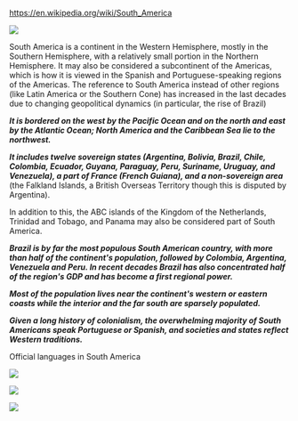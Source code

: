 https://en.wikipedia.org/wiki/South_America



![](https://upload.wikimedia.org/wikipedia/commons/0/0f/South_America_%28orthographic_projection%29.svg)

South America is a continent in the Western Hemisphere, mostly in the Southern Hemisphere, with a relatively small portion in the Northern Hemisphere. It may also be considered a subcontinent of the Americas, which is how it is viewed in the Spanish and Portuguese-speaking regions of the Americas. The reference to South America instead of other regions (like Latin America or the Southern Cone) has increased in the last decades due to changing geopolitical dynamics (in particular, the rise of Brazil)


***It is bordered on the west by the Pacific Ocean and on the north and east by the Atlantic Ocean; North America and the Caribbean Sea lie to the northwest.*** 

***It includes twelve sovereign states (Argentina, Bolivia, Brazil, Chile, Colombia, Ecuador, Guyana, Paraguay, Peru, Suriname, Uruguay, and Venezuela), a part of France (French Guiana), and a non-sovereign area*** (the Falkland Islands, a British Overseas Territory though this is disputed by Argentina). 

In addition to this, the ABC islands of the Kingdom of the Netherlands, Trinidad and Tobago, and Panama may also be considered part of South America.

***Brazil is by far the most populous South American country, with more than half of the continent's population, followed by Colombia, Argentina, Venezuela and Peru. In recent decades Brazil has also concentrated half of the region's GDP and has become a first regional power.***



***Most of the population lives near the continent's western or eastern coasts while the interior and the far south are sparsely populated.***

***Given a long history of colonialism, the overwhelming majority of South Americans speak Portuguese or Spanish, and societies and states reflect Western traditions.***



Official languages in South America

![](https://upload.wikimedia.org/wikipedia/commons/7/7a/Languages_of_South_America_%28en%29.svg)


![](https://i.pinimg.com/originals/1f/ff/51/1fff51d33bd25d90ce67cb6365975503.jpg)


![](http://ontheworldmap.com/south-america/map-of-central-and-south-america.jpg)







